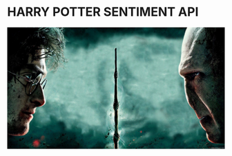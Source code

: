 # HARRY POTTER SENTIMENT API
![API](https://github.com/Antoniopita95/W6-Api-sentiment-project/blob/main/image/2057715.jpg)


